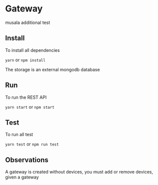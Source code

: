 # Gateway
musala additional test

## Install
To install all dependencies

`yarn` or `npm install`

The storage is an external mongodb database

## Run
To run the REST API

`yarn start` or `npm start`

## Test
To run all test

`yarn test` or `npm run test`

## Observations
A gateway is created without devices, you must add or remove devices, given a gateway
